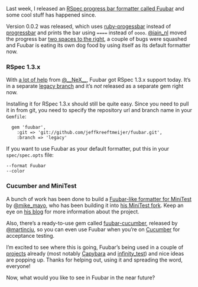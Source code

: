 <p>Last week, I released an <a href="http://jeffkreeftmeijer.com/2010/fuubar-the-instafailing-rspec-progress-bar-formatter">RSpec progress bar formatter called Fuubar</a> and some cool stuff has happened since.</p>
<p>Version 0.0.2 was released, which uses <a href="http://rubygems.org/gems/ruby-progressbar">ruby-progessbar</a> instead of <a href="http://rubygems.org/gems/progressbar">progressbar</a> and prints the bar using <code>====</code> instead of <code>oooo</code>. <a href="http://twitter.com/iain_nl" title="Iain Hecker">@iain_nl</a> moved the progress bar <a href="https://github.com/jeffkreeftmeijer/fuubar/issues/closed#issue/2">two spaces to the right</a>, a couple of bugs were squashed and Fuubar is eating its own dog food by using itself as its default formatter now.</p>
<h3>RSpec 1.3.x</h3>
<p>With <a href="https://github.com/jeffkreeftmeijer/fuubar/issues/closed#issue/5">a lot of help</a> from <a href="http://twitter.com/#!/__NeX__" title="Roberto Decurnex">@__NeX__</a>, Fuubar got RSpec 1.3.x support today. It&#8217;s in a separate <a href="https://github.com/jeffkreeftmeijer/fuubar/tree/legacy">legacy branch</a> and it&#8217;s <em>not</em> released as a separate gem right now.</p>
<p>Installing it for RSpec 1.3.x should still be quite easy. Since you need to pull it in from git, you need to specify the repository url and branch name in your <code>Gemfile</code>:</p>
<div class="highlight">
<pre><code class="ruby">  <span class="n">gem</span> <span class="s1">'fuubar'</span><span class="p">,</span> 
    <span class="ss">:git</span> <span class="o">=&gt;</span> <span class="s1">'git://github.com/jeffkreeftmeijer/fuubar.git'</span><span class="p">,</span> 
    <span class="ss">:branch</span> <span class="o">=&gt;</span> <span class="s1">'legacy'</span>
</code></pre>
</div>
<p>If you want to use Fuubar as your default formatter, put this in your <code>spec/spec.opts</code> file:</p>
<pre><code>--format Fuubar
--color</code></pre>
<h3>Cucumber and MiniTest</h3>
<p>A bunch of work has been done to build a <a href="http://gotmayonase.tumblr.com/post/1616925126/minitest-progressbar">Fuubar-like formatter for MiniTest</a> by <a href="http://twitter.com/mike_mayo" title="Mike Mayo">@mike_mayo</a>, who has been building it into <a href="https://github.com/gotmayonase/minitest">his MiniTest fork</a>. Keep an eye on <a href="http://gotmayonase.tumblr.com">his blog</a> for more information about the project.</p>
<p>Also, there&#8217;s a ready-to-use gem called <a href="https://github.com/martinciu/fuubar-cucumber">fuubar-cucumber</a>, released by <a href="http://twitter.com/martinciu" title="Marcin Ciunelis">@martinciu</a>, so you can even use Fuubar when you&#8217;re on <a href="http://cukes.info">Cucumber</a> for acceptance testing.</p>
<p>I&#8217;m excited to see where this is going, Fuubar&#8217;s being used in a couple of <a href="https://github.com/search?type=Code&amp;language=ruby&amp;q=fuubar&amp;repo=&amp;langOverride=&amp;x=0&amp;y=0&amp;start_value=1">projects</a> already (most notably <a href="https://github.com/jnicklas/capybara">Capybara</a> and <a href="https://github.com/tomas-stefano/infinity_test">infinity_test</a>) and nice ideas are popping up. Thanks for helping out, using it and spreading the word, everyone!</p>
<p>Now, what would you like to see in Fuubar in the near future?</p>